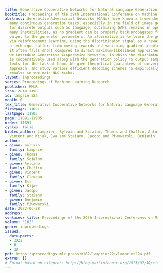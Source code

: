 ```yaml
---
title: Generative Cooperative Networks for Natural Language Generation
booktitle: Proceedings of the 39th International Conference on Machine Learning
abstract: Generative Adversarial Networks (GANs) have known a tremendous success for
  many continuous generation tasks, especially in the field of image generation. However,
  for discrete outputs such as language, optimizing GANs remains an open problem with
  many instabilities, as no gradient can be properly back-propagated from the discriminator
  output to the generator parameters. An alternative is to learn the generator network
  via reinforcement learning, using the discriminator signal as a reward, but such
  a technique suffers from moving rewards and vanishing gradient problems. Finally,
  it often falls short compared to direct maximum-likelihood approaches. In this paper,
  we introduce Generative Cooperative Networks, in which the discriminator architecture
  is cooperatively used along with the generation policy to output samples of realistic
  texts for the task at hand. We give theoretical guarantees of convergence for our
  approach, and study various efficient decoding schemes to empirically achieve state-of-the-art
  results in two main NLG tasks.
layout: inproceedings
series: Proceedings of Machine Learning Research
publisher: PMLR
issn: 2640-3498
id: lamprier22a
month: 0
tex_title: Generative Cooperative Networks for Natural Language Generation
firstpage: 11891
lastpage: 11905
page: 11891-11905
order: 11891
cycles: false
bibtex_author: Lamprier, Sylvain and Scialom, Thomas and Chaffin, Antoine and Claveau,
  Vincent and Kijak, Ewa and Staiano, Jacopo and Piwowarski, Benjamin
author:
- given: Sylvain
  family: Lamprier
- given: Thomas
  family: Scialom
- given: Antoine
  family: Chaffin
- given: Vincent
  family: Claveau
- given: Ewa
  family: Kijak
- given: Jacopo
  family: Staiano
- given: Benjamin
  family: Piwowarski
date: 2022-06-28
address:
container-title: Proceedings of the 39th International Conference on Machine Learning
volume: '162'
genre: inproceedings
issued:
  date-parts:
  - 2022
  - 6
  - 28
pdf: https://proceedings.mlr.press/v162/lamprier22a/lamprier22a.pdf
extras: []
# Format based on citeproc: http://blog.martinfenner.org/2013/07/30/citeproc-yaml-for-bibliographies/
---
```

